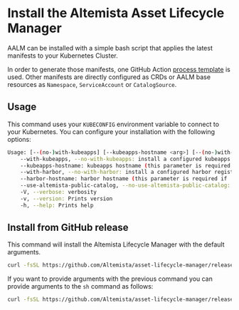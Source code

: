 # Install the Altemista Asset Lifecycle Manager
AALM can be installed with a simple bash script that applies the latest manifests to your Kubernetes Cluster.

In order to generate those manifests, one GitHub Action [process template](design/cicd.md#Process_Template) is used. Other manifests are directly configured as CRDs or AALM base resources as `Namespace`, `ServiceAccount` or `CatalogSource`.

## Usage
This command uses your `KUBECONFIG` environment variable to connect to your Kubernetes. You can configure your installation with the following options:

```bash
Usage: [--(no-)with-kubeapps] [--kubeapps-hostname <arg>] [--(no-)with-harbor] [--harbor-hostname <arg>] [--(no-)use-altemista-public-catalog] [-V|--verbose] [-v|--version] [-h|--help]
    --with-kubeapps, --no-with-kubeapps: install a configured kubeapps marketplace which sync assets from altemista public catalog by default (off by default)
    --kubeapps-hostname: kubeapps hostname (this parameter is required if 'with-kubeapps' flag is marked) (no default)
    --with-harbor, --no-with-harbor: install a configured harbor registry to allow publish own private assets in kubeapps marketplace (off by default)
    --harbor-hostname: harbor hostname (this parameter is required if 'with-harbor' flag is marked) (no default)
    --use-altemista-public-catalog, --no-use-altemista-public-catalog: sync altemista public catalog with kubeapps marketplace (on by default)
    -V, --verbose: verbosity
    -v, --version: Prints version
    -h, --help: Prints help
```

## Install from GitHub release 
This command will install the Altemista Lifecycle Manager with the default arguments.
```bash
curl -fsSL https://github.com/Altemista/asset-lifecycle-manager/releases/latest/download/install.sh | sh
```

If you want to provide arguments with the previous command you can provide arguments to the `sh` command as follows:
```bash
curl -fsSL https://github.com/Altemista/asset-lifecycle-manager/releases/latest/download/install.sh | sh -s -- --with-kubeapps --kubeapps-hostname my-kubeapps.my-company.com --with-harbor --harbor-hostname my-harbor.my-company.com
```